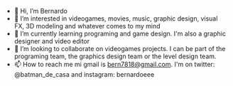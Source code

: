 - 👋 Hi, I’m Bernardo 
- 👀 I’m interested in videogames, movies, music, graphic design, visual FX, 3D modeling and whatever comes to my mind 
- 🌱 I’m currently learning programing and game design. I'm also a graphic designer and video editor
- 💞️ I’m looking to collaborate on videogames projects. I can be part of the programing team, the graphics design team or the level design team.
- 📫 How to reach me mi gmail is bern7818@gmail.com. I'm on twitter: @batman_de_casa and instagram: bernardoeee

<!---
bern7818/bern7818 is a ✨ special ✨ repository because its `README.md` (this file) appears on your GitHub profile.
You can click the Preview link to take a look at your changes.
--->
